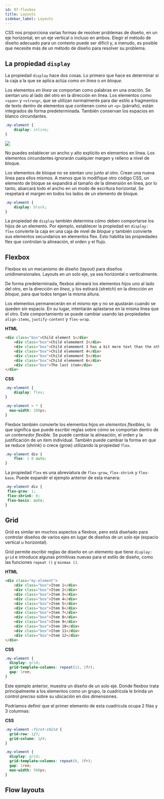 ```yaml
---
id: 07-flexbox
title: Layouts
sidebar_label: Layouts 
---
```

CSS nos proporciona varias formas de resolver problemas de diseño, en un eje horizontal, en un eje vertical o incluso en ambos. Elegir el método de diseño adecuado para un contexto puede ser difícil y, a menudo, es posible que necesite más de un método de diseño para resolver su problema.

## La propiedad `display`
La propiedad `display` hace dos cosas. Lo primero que hace es determinar si la caja a la que se aplica actúa como *en línea* o *en bloque*.

Los elementos *en línea* se comportan como palabras en una oración. Se sientan uno al lado del otro en la dirección en línea. Los elementos como `<span>` y `<strong>`, que se utilizan normalmente para dar estilo a fragmentos de texto dentro de elementos que contienen como un `<p>` (párrafo), están integrados de forma predeterminada. También conservan los espacios en blanco circundantes.
```css
.my-element {
	display: inline;
}
```
 
![](/img/box-model-detail.png)

No puedes establecer un ancho y alto explícito en elementos en línea. Los elementos circundantes ignorarán cualquier margen y relleno a nivel de bloque.

Los elementos de bloque no se sientan uno junto al otro. Crean una nueva línea para ellos mismos. A menos que lo modifique otro código CSS, un elemento de bloque se expandirá al tamaño de la dimensión en línea, por lo tanto, abarcará todo el ancho en un modo de escritura horizontal. Se respetará el margen en todos los lados de un elemento de bloque.

```css
.my-element {
	display: block;
}
```

La propiedad de `display` también determina cómo deben comportarse los hijos de un elemento. Por ejemplo, establecer la propiedad en `display: flex` convierte la caja en una caja de nivel de *bloque* y también convierte sus elementos secundarios en elementos flex. Esto habilita las propiedades flex que controlan la alineación, el orden y el flujo.

## Flexbox

Flexbox es un mecanismo de diseño (layout) para diseños unidimensionales. Layouts en un solo eje, ya sea horizontal o verticalmente. 

De forma predeterminada, flexbox alineará los elementos hijos uno al lado del otro, en la dirección *en línea*, y los estirará (stretch) en la dirección *en bloque*, para que todos tengan la misma altura.

Los elementos permanecerán en el mismo eje y no se ajustarán cuando se queden sin espacio. En su lugar, intentarán aplastarse en la misma línea que el otro. Este comportamiento se puede cambiar usando las propiedades `align-items`, `justify-content` y `flex-wrap`.

**HTML**

```html
<div class="box">Child element 1</div>
    <div class="box">Child elemement 2</div>
    <div class="box">Child elemement 3 has a bit more text than the others</div>
    <div class="box">Child elemement 4</div>
    <div class="box">Child elemement 5</div>
    <div class="box">Child elemement 6</div>
    <div class="box">The last item</div>
</div>
```

**CSS**
```css
.my-element {
	display: flex;
}

.my-element > * {
  max-width: 280px;
}
```

Flexbox también convierte los elementos hijos en *elementos flexibles*, lo que significa que puede escribir reglas sobre cómo se comportan dentro de un *contenedor flexible*. Se puede cambiar la alineación, el orden y la justificación de un item individual. También puede cambiar la forma en que se reduce (shrink) o crece (grow) utilizando la propiedad `flex`.

```css
.my-element div {
 	flex: 1 0 auto;
}
```
La propiedad `flex` es una abreviatura de `flex-grow`, `flex-shrink` y `flex-base`. Puede expandir el ejemplo anterior de esta manera:

```css
.my-element div {
 flex-grow: 1;
 flex-shrink: 0;
 flex-basis: auto;
}
```

## Grid

Grid es similar en muchos aspectos a flexbox, pero está diseñado para controlar diseños de varios ejes en lugar de diseños de un solo eje (espacio vertical u horizontal).

Grid permite escribir reglas de diseño en un elemento que tiene `display: grid` e introduce algunas primitivas nuevas para el estilo de diseño, como las funciones `repeat ()` y `minmax ()`.

**HTML**

```html
<div class="my-element">
    <div class="box">Item 1</div>
    <div class="box">Item 2</div>
    <div class="box">Item 3</div>
    <div class="box">Item 4</div>
    <div class="box">Item 5</div>
    <div class="box">Item 6</div>
    <div class="box">Item 7</div>
    <div class="box">Item 8</div>
    <div class="box">Item 9</div>
    <div class="box">Item 10</div>
    <div class="box">Item 11</div>
    <div class="box">Item 12</div>
</div>
```

**CSS**
```css
.my-element {
  display: grid;
  grid-template-columns: repeat(12, 1fr);
  gap: 1rem;
}
```

Este ejemplo anterior, muestra un diseño de un solo eje. Donde flexbox trata principalmente a los elementos como un grupo, la cuadrícula le brinda un control preciso sobre su ubicación en dos dimensiones. 

Podríamos definir que el primer elemento de esta cuadrícula ocupa 2 filas y 3 columnas:

**CSS**
```css
.my-element :first-child {
  grid-row: 1/3;
  grid-column: 1/4;
}

.my-element {
  display: grid;
  grid-template-columns: repeat(6, 1fr);
  gap: 1rem;
  max-width: 500px;
}
```

## Flow layouts

